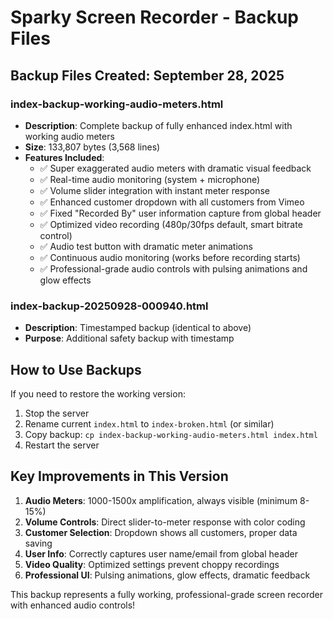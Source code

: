 # Sparky Screen Recorder - Backup Files

## Backup Files Created: September 28, 2025

### index-backup-working-audio-meters.html
- **Description**: Complete backup of fully enhanced index.html with working audio meters
- **Size**: 133,807 bytes (3,568 lines)
- **Features Included**:
  - ✅ Super exaggerated audio meters with dramatic visual feedback
  - ✅ Real-time audio monitoring (system + microphone)
  - ✅ Volume slider integration with instant meter response
  - ✅ Enhanced customer dropdown with all customers from Vimeo
  - ✅ Fixed "Recorded By" user information capture from global header
  - ✅ Optimized video recording (480p/30fps default, smart bitrate control)
  - ✅ Audio test button with dramatic meter animations
  - ✅ Continuous audio monitoring (works before recording starts)
  - ✅ Professional-grade audio controls with pulsing animations and glow effects

### index-backup-20250928-000940.html
- **Description**: Timestamped backup (identical to above)
- **Purpose**: Additional safety backup with timestamp

## How to Use Backups
If you need to restore the working version:
1. Stop the server
2. Rename current `index.html` to `index-broken.html` (or similar)
3. Copy backup: `cp index-backup-working-audio-meters.html index.html`
4. Restart the server

## Key Improvements in This Version
1. **Audio Meters**: 1000-1500x amplification, always visible (minimum 8-15%)
2. **Volume Controls**: Direct slider-to-meter response with color coding
3. **Customer Selection**: Dropdown shows all customers, proper data saving
4. **User Info**: Correctly captures user name/email from global header
5. **Video Quality**: Optimized settings prevent choppy recordings
6. **Professional UI**: Pulsing animations, glow effects, dramatic feedback

This backup represents a fully working, professional-grade screen recorder with enhanced audio controls!